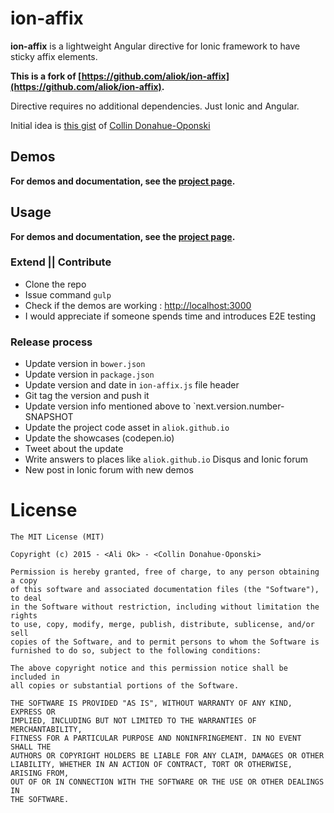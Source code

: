 # ion-affix
**ion-affix** is a lightweight Angular directive for Ionic framework to have sticky affix elements.

**This is a fork of [https://github.com/aliok/ion-affix](https://github.com/aliok/ion-affix).**

Directive requires no additional dependencies. Just Ionic and Angular.

Initial idea is [this gist](https://gist.github.com/colllin/1a0c3a91cc641d8e578f) of [Collin Donahue-Oponski](https://github.com/colllin)

## Demos

**For demos and documentation, see the [project page](http://www.aliok.com.tr/projects/2015-04-17-ion-affix.html).**

## Usage

**For demos and documentation, see the [project page](http://www.aliok.com.tr/projects/2015-04-17-ion-affix.html).**



### Extend || Contribute
* Clone the repo
* Issue command `gulp`
* Check if the demos are working : <http://localhost:3000>
* I would appreciate if someone spends time and introduces E2E testing


### Release process
* Update version in `bower.json`
* Update version in `package.json`
* Update version and date in `ion-affix.js` file header
* Git tag the version and push it
* Update version info mentioned above to `next.version.number-SNAPSHOT
* Update the project code asset in `aliok.github.io`
* Update the showcases (codepen.io)
* Tweet about the update
* Write answers to places like `aliok.github.io` Disqus and Ionic forum
* New post in Ionic forum with new demos

# License

    The MIT License (MIT)

    Copyright (c) 2015 - <Ali Ok> - <Collin Donahue-Oponski>

    Permission is hereby granted, free of charge, to any person obtaining a copy
    of this software and associated documentation files (the "Software"), to deal
    in the Software without restriction, including without limitation the rights
    to use, copy, modify, merge, publish, distribute, sublicense, and/or sell
    copies of the Software, and to permit persons to whom the Software is
    furnished to do so, subject to the following conditions:

    The above copyright notice and this permission notice shall be included in
    all copies or substantial portions of the Software.

    THE SOFTWARE IS PROVIDED "AS IS", WITHOUT WARRANTY OF ANY KIND, EXPRESS OR
    IMPLIED, INCLUDING BUT NOT LIMITED TO THE WARRANTIES OF MERCHANTABILITY,
    FITNESS FOR A PARTICULAR PURPOSE AND NONINFRINGEMENT. IN NO EVENT SHALL THE
    AUTHORS OR COPYRIGHT HOLDERS BE LIABLE FOR ANY CLAIM, DAMAGES OR OTHER
    LIABILITY, WHETHER IN AN ACTION OF CONTRACT, TORT OR OTHERWISE, ARISING FROM,
    OUT OF OR IN CONNECTION WITH THE SOFTWARE OR THE USE OR OTHER DEALINGS IN
    THE SOFTWARE.
